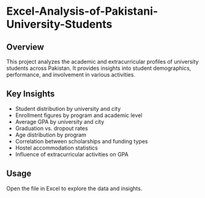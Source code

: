 # Excel-Analysis-of-Pakistani-University-Students

## Overview

This project analyzes the academic and extracurricular profiles of university students across Pakistan. It provides insights into student demographics, performance, and involvement in various activities.

## Key Insights

- Student distribution by university and city
- Enrollment figures by program and academic level
- Average GPA by university and city
- Graduation vs. dropout rates
- Age distribution by program
- Correlation between scholarships and funding types
- Hostel accommodation statistics
- Influence of extracurricular activities on GPA

## Usage

Open the file in Excel to explore the data and insights.

